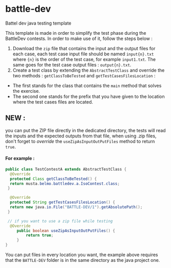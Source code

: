 # battle-dev
Battel dev java testing template

This template is made in order to simplify the test phase during the BattleDev contests.
In order to make use of it, follow the steps below :

1. Download the `zip` file that contains the input and the output files for each case, each test case input file should be named `input{n}.txt` where `{n}` is the order of the test case, for example `input1.txt`.
The same goes for the test case output files : `output{n}.txt`.
2. Create  a test class by extending the `AbstractTestClass` and override the two methods : `getClassToBeTested`  and `getTestCasesFilesLocation` :
- The first stands for the class that contains the `main` method that solves the exercise.
- The second one stands for the prefix that you have given to the location where the test cases files are located.

## NEW :
you can put the ZIP file directly in the dedicated directory, the tests will read the inputs and the expected
outputs from that file, when using .zip files, don't forget to *override* the `useZipAsInputOutPutFiles` method to return `true`.
#### For example :
```java
public class TestContestA extends AbstractTestClass {
  @Override
  protected Class getClassToBeTested() {
  return musta.belmo.battledev.a.IsoContest.class;
 }

  @Override
  protected String getTestCasesFilesLocation() {
  return new java.io.File("BATTLE-DEV/1").getAbsolutePath();
 }

 // if you want to use a zip file while testing
  @Override
     public boolean useZipAsInputOutPutFiles() {
         return true;
     }
}
```
  You can put files in every location you want, the example above requires that the `BATTLE-DEV` folder is in the same directory as the java project one.
